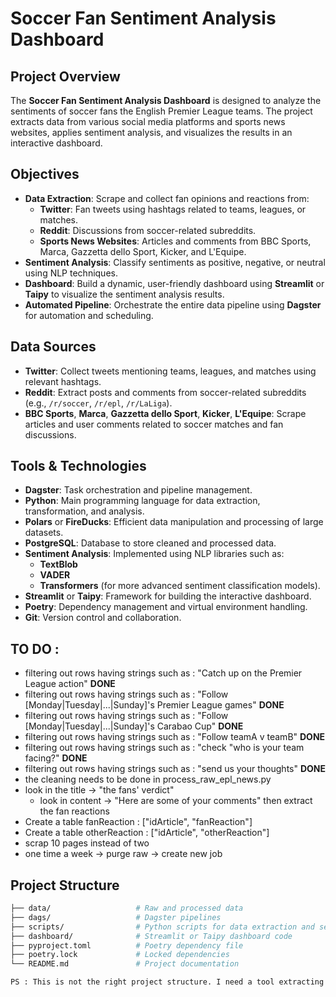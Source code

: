 # Soccer Fan Sentiment Analysis Dashboard

## Project Overview
The **Soccer Fan Sentiment Analysis Dashboard** is designed to analyze the sentiments of soccer fans the English Premier League teams. The project extracts data from various social media platforms and sports news websites, applies sentiment analysis, and visualizes the results in an interactive dashboard.

## Objectives
- **Data Extraction**: Scrape and collect fan opinions and reactions from:
  - **Twitter**: Fan tweets using hashtags related to teams, leagues, or matches.
  - **Reddit**: Discussions from soccer-related subreddits.
  - **Sports News Websites**: Articles and comments from BBC Sports, Marca, Gazzetta dello Sport, Kicker, and L'Equipe.
- **Sentiment Analysis**: Classify sentiments as positive, negative, or neutral using NLP techniques.
- **Dashboard**: Build a dynamic, user-friendly dashboard using **Streamlit** or **Taipy** to visualize the sentiment analysis results.
- **Automated Pipeline**: Orchestrate the entire data pipeline using **Dagster** for automation and scheduling.

## Data Sources
- **Twitter**: Collect tweets mentioning teams, leagues, and matches using relevant hashtags.
- **Reddit**: Extract posts and comments from soccer-related subreddits (e.g., `/r/soccer`, `/r/epl`, `/r/LaLiga`).
- **BBC Sports**, **Marca**, **Gazzetta dello Sport**, **Kicker**, **L'Equipe**: Scrape articles and user comments related to soccer matches and fan discussions.

## Tools & Technologies
- **Dagster**: Task orchestration and pipeline management.
- **Python**: Main programming language for data extraction, transformation, and analysis.
- **Polars** or **FireDucks**: Efficient data manipulation and processing of large datasets.
- **PostgreSQL**: Database to store cleaned and processed data.
- **Sentiment Analysis**: Implemented using NLP libraries such as:
  - **TextBlob**
  - **VADER**
  - **Transformers** (for more advanced sentiment classification models).
- **Streamlit** or **Taipy**: Framework for building the interactive dashboard.
- **Poetry**: Dependency management and virtual environment handling.
- **Git**: Version control and collaboration.

## TO DO :
- filtering out rows having strings such as : "Catch up on the Premier League action" **DONE**
- filtering out rows having strings such as : "Follow [Monday|Tuesday|...|Sunday]'s Premier League games" **DONE**
- filtering out rows having strings such as : "Follow [Monday|Tuesday|...|Sunday]'s Carabao Cup" **DONE**
- filtering out rows having strings such as : "Follow teamA v teamB" **DONE**
- filtering out rows having strings such as : "check "who is your team facing?" **DONE**
- filtering out rows having strings such as : "send us your thoughts" **DONE**
- the cleaning needs to be done in process_raw_epl_news.py
- look in the title ->  "the fans' verdict"
  - look in content -> "Here are some of your comments" then extract the fan reactions
- Create a table fanReaction : ["idArticle", "fanReaction"]
- Create a table otherReaction : ["idArticle", "otherReaction"]
- scrap 10 pages instead of two
- one time a week -> purge raw -> create new job

## Project Structure
```bash
├── data/                   # Raw and processed data
├── dags/                   # Dagster pipelines
├── scripts/                # Python scripts for data extraction and sentiment analysis
├── dashboard/              # Streamlit or Taipy dashboard code
├── pyproject.toml          # Poetry dependency file
├── poetry.lock             # Locked dependencies
└── README.md               # Project documentation

PS : This is not the right project structure. I need a tool extracting the right one



